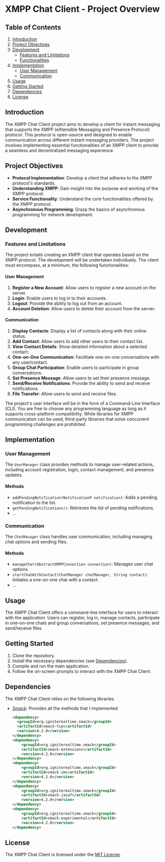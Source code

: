 # XMPP Chat Client - Project Overview

## Table of Contents
1. [Introduction](#introduction)
2. [Project Objectives](#project-objectives)
3. [Development](#development)
   - [Features and Limitations](#features-and-limitations)
   - [Functionalities](#functionalities)
4. [Implementation](#implementation)
   - [User Management](#user-management)
   - [Communication](#communication)
5. [Usage](#usage)
6. [Getting Started](#getting-started)
7. [Dependencies](#dependencies)
8. [License](#license)

## Introduction

The XMPP Chat Client project aims to develop a client for instant messaging that supports the XMPP (eXtensible Messaging and Presence Protocol) protocol. This protocol is open-source and designed to enable communication across different instant messaging providers. The project involves implementing essential functionalities of an XMPP client to provide a seamless and decentralized messaging experience.

## Project Objectives

- **Protocol Implementation**: Develop a client that adheres to the XMPP protocol's standards.
- **Understanding XMPP**: Gain insight into the purpose and working of the XMPP protocol.
- **Service Functionality**: Understand the core functionalities offered by the XMPP protocol.
- **Asynchronous Programming**: Grasp the basics of asynchronous programming for network development.

## Development

### Features and Limitations

The project entails creating an XMPP client that operates based on the XMPP protocol. The development will be undertaken individually. The client must encompass, at a minimum, the following functionalities:

#### User Management

1. **Register a New Account**: Allow users to register a new account on the server.
2. **Login**: Enable users to log in to their accounts.
3. **Logout**: Provide the ability to log out from an account.
4. **Account Deletion**: Allow users to delete their account from the server.

#### Communication

1. **Display Contacts**: Display a list of contacts along with their online status.
2. **Add Contact**: Allow users to add other users to their contact list.
3. **View Contact Details**: Show detailed information about a selected contact.
4. **One-on-One Communication**: Facilitate one-on-one conversations with any user/contact.
5. **Group Chat Participation**: Enable users to participate in group conversations.
6. **Set Presence Message**: Allow users to set their presence message.
7. **Send/Receive Notifications**: Provide the ability to send and receive notifications.
8. **File Transfer**: Allow users to send and receive files.

The project's user interface will be in the form of a Command-Line Interface (CLI). You are free to choose any programming language as long as it supports cross-platform compatibility. While libraries for XMPP communication can be used, third-party libraries that solve concurrent programming challenges are prohibited.

## Implementation

### User Management

The `UserManager` class provides methods to manage user-related actions, including account registration, login, contact management, and presence updates.

#### Methods

- `addPendingNotification(NotificationP notification)`: Adds a pending notification to the list.
- `getPendingNotifications()`: Retrieves the list of pending notifications.
- ...

### Communication

The `ChatManager` class handles user communication, including managing chat options and sending files.

#### Methods

- `manageChat(AbstractXMPPConnection connection)`: Manages user chat options.
- `startChatWithContact(ChatManager chatManager, String contact)`: Initiates a one-on-one chat with a contact.
- ...

## Usage

The XMPP Chat Client offers a command-line interface for users to interact with the application. Users can register, log in, manage contacts, participate in one-on-one chats and group conversations, set presence messages, and send/receive files.

## Getting Started

1. Clone the repository.
2. Install the necessary dependencies (see [Dependencies](#dependencies)).
3. Compile and run the main application.
4. Follow the on-screen prompts to interact with the XMPP Chat Client.

## Dependencies

The XMPP Chat Client relies on the following libraries:
- [Smack](https://github.com/igniterealtime/Smack): Provides all the methods that I implemented
  ```xml
  <dependency>
    <groupId>org.igniterealtime.smack</groupId>
    <artifactId>smack-tcp</artifactId>
    <version>4.2.0</version>
  </dependency>
  <dependency>
      <groupId>org.igniterealtime.smack</groupId>
      <artifactId>smack-extensions</artifactId>
      <version>4.2.0</version>
  </dependency>
  <dependency>
      <groupId>org.igniterealtime.smack</groupId>
      <artifactId>smack-im</artifactId>
      <version>4.2.0</version>
  </dependency>
  <dependency>
      <groupId>org.igniterealtime.smack</groupId>
      <artifactId>smack-java7</artifactId>
      <version>4.2.0</version>
  </dependency>
  <dependency>
      <groupId>org.igniterealtime.smack</groupId>
      <artifactId>smack-experimental</artifactId>
      <version>4.2.0</version>
  </dependency>
  ```

## License

The XMPP Chat Client is licensed under the [MIT License](LICENSE).
